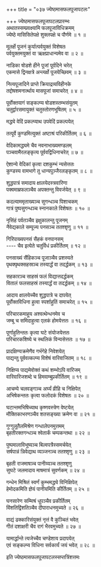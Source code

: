 +++
title = "०३७ ज्येष्ठमासफलपूजापटलः"

+++
ज्येष्ठमासफलपूजापटलप्रारम्भः    
अथातस्सम्प्रवक्ष्यामि फलपूजाविधिक्रमम्  
ज्येष्ठे मासिसितेपक्षे शुक्लपक्षे च पौर्णमे ॥ १ ॥


मूलर्क्षे पूजनं कुर्यात्पर्वयुक्तं विशेषतः  
पर्वयुक्तमयुक्तं वा ऋक्षप्राधान्यमेव वा ॥ २ ॥


नाडिका षोडशे हीने पूजां पूर्वदिने चरेत्  
एकमासे द्विनक्षत्रे अन्त्यर्क्षे पूजयेच्छिवम् ॥ ३ ॥


नित्यपूजादिने प्राप्ते क्रियाद्रव्यविहीनके  
तद्दोषशमनार्त्थाय मासपूजां समाचरेत् ॥ ४ ॥


पूर्वोक्तयागं सङ्कल्प्य षोडशस्तम्भसंयुतम्  
चतुर्द्वारसमायुक्तं चतुस्तोरणभूषितम् ॥ ५ ॥


मद्ध्ये वेदिं प्रकल्प्याथ उपवेदिं प्रकल्पयेत्  

तत्पूर्वे कुण्डमित्युक्तं अष्टाश्रं परिकीर्तितम् ॥ ६ ॥


वेदिकामद्ध्यमे चैव नवनाभाख्यमण्डलम्  
पञ्चवामैरलङ्कृत्य पूर्ववद्विधिनाचरेत् ॥ ७ ॥


ऐशान्ये वेदिकां कृत्वा दशकुम्भं न्यसेत्ततः  
कुण्डस्य वामभागे तु धान्यपुञ्जैरलङ्कृतम् ॥ ८ ॥


शुद्धपात्रं समादाय क्षालयेदस्त्रवारिणा  
पक्वमाम्रफलञ्चैव अपक्तन्तु विवर्जयेत् ॥ ९ ॥


कदल्याममृताख्यञ्च सुगन्धञ्च पिशाचकम्  
गात्रं पुष्पसुगन्धञ्च स्नानकाले विशेषतः ॥ १० ॥


नृसिंहं पर्वतञ्चैव इक्षुकालन्तु पूजनम्  
नैवेद्यकाले सम्पूज्य पनसञ्च ततश्शृणु ॥ ११ ॥


गिरिपाख्यपनसं सैहकं वनपानसम्  
---- चैव इत्येते चतुर्विधं प्रकीर्तितम् ॥ १२ ॥


पनसाख्यं सैंहिकञ्च पूजाञ्चैव प्रशस्यते  
पृथक्पृथक्सहस्रञ्च तस्यार्द्धं वा तदर्द्धकम् ॥ १३ ॥


सहकारञ्च साहस्रं फलं विद्यात्तदर्द्धकम्  
वितालं फलसाहस्रं तस्यार्द्धं वा तदर्द्धकम् ॥ १४ ॥


आदाय क्षालयेच्चैव शुद्धपात्रे च दापयेत्  
पूर्वोक्तविधिना हुत्वा स्पर्शाहुतिं समाचरेत् ॥ १५ ॥


परिचारकमाहूय अश्वत्थेन्धनमेव च  
जम्बू च समिदाहुत्वा एलकं होमयेत्ततः ॥ १६ ॥


पूर्णाहुतिन्ततः कृत्वा घटे संयोजयेत्ततः  
परिचारकशिष्ये च स्थलिकं विन्यसेत्ततः ॥ १७ ॥


प्रादक्षिण्यक्रमेणैव गर्भगेहे निवेशयेत्  
पाद्यन्तु पूर्ववत्कल्प्य विशेषं वारिवाजितम् ॥ १८ ॥


निक्षिप्य पाद्यमेवोक्तं कथं शम्भोऽपि वारिजम्  
वारिवारिजशब्दे च हिमवाम्बुप्रकीर्तितम् ॥ १९ ॥


आचम्ये चलवङ्गञ्च अर्घ्यं व्रीहि च निक्षिपेत्  
अभिषेकन्ततः कृत्वा फलोदकं विशेषतः ॥ २० ॥



घटान्तमभिषिच्याथ कृष्णवस्त्रेण वेष्टयेत्  
मौक्तिकाभरणञ्चैव शतसङ्ख्या क्रमेण वा ॥ २१ ॥


गुग्गुलूतैलमिश्रेण गन्धालेपनमुत्तमम्  
बृहतीरक्तगन्धञ्च श्वेतार्कं चम्पकन्तथा ॥ २२ ॥


पुष्पमालाविभूष्यञ्च बिल्वपत्रैस्समर्चयेत्  
सर्षपान्नं न्निवेद्याथ व्यञ्जनञ्च ततश्शृणु ॥ २३ ॥


बृहती राजमाषञ्च पानीय्यञ्च ततश्शृणु  
सुघटे जलमादाय माषमात्रं सुवर्णकम् ॥ २४ ॥


गन्धेन मिश्रितं स्वर्णं कुम्भमद्ध्ये विनिक्षिपेत्  
हेमोदकमिति ज्ञेयं पानीयमिति कीर्तितम् ॥ २५ ॥


घनसारेण सम्मिश्रं धूपञ्चैव प्रकीर्तितम्  
विंशतिद्विंशतिञ्चैव दीपाराधनमुच्यते ॥ २६ ॥


वाद्यं ढक्कारिसंयुक्तं नृत्तं वै कुञ्चितं भवेत्  
गीतं दशाक्षरी चैव रागं भैरवमुच्यते ॥ २७ ॥


यामार्द्धान्ते त्यजेच्चैव चण्डेशाय प्रदापयेत्  
एवं सङ्कल्प्य विधिना सर्वकार्यं जयं भवेत् ॥ २८ ॥


इति ज्येष्ठमासफलपूजापटलस्सप्तत्रिंशत्तमः  
